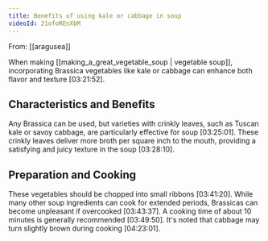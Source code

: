 ```yaml
---
title: Benefits of using kale or cabbage in soup
videoId: 21ofoREnXbM
---
```


From: [[aragusea]] <br/> 

When making [[making_a_great_vegetable_soup | vegetable soup]], incorporating Brassica vegetables like kale or cabbage can enhance both flavor and texture <a class="yt-timestamp" data-t="03:21:52">[03:21:52]</a>.

## Characteristics and Benefits
Any Brassica can be used, but varieties with crinkly leaves, such as Tuscan kale or savoy cabbage, are particularly effective for soup <a class="yt-timestamp" data-t="03:25:01">[03:25:01]</a>. These crinkly leaves deliver more broth per square inch to the mouth, providing a satisfying and juicy texture in the soup <a class="yt-timestamp" data-t="03:28:10">[03:28:10]</a>.

## Preparation and Cooking
These vegetables should be chopped into small ribbons <a class="yt-timestamp" data-t="03:41:20">[03:41:20]</a>. While many other soup ingredients can cook for extended periods, Brassicas can become unpleasant if overcooked <a class="yt-timestamp" data-t="03:43:37">[03:43:37]</a>. A cooking time of about 10 minutes is generally recommended <a class="yt-timestamp" data-t="03:49:50">[03:49:50]</a>. It's noted that cabbage may turn slightly brown during cooking <a class="yt-timestamp" data-t="04:23:01">[04:23:01]</a>.